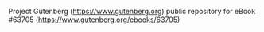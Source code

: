 Project Gutenberg (https://www.gutenberg.org) public repository for eBook #63705 (https://www.gutenberg.org/ebooks/63705)
